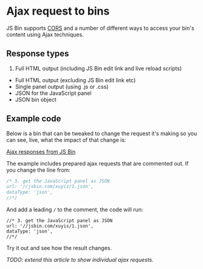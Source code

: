 # Ajax request to bins

JS Bin supports [CORS](https://developer.mozilla.org/en-US/docs/Web/HTTP/Access_control_CORS) and a number of different ways to access your bin's content using Ajax techniques.

## Response types

1. Full HTML output (including JS Bin edit link and live reload scripts)
- Full HTML output (excluding JS Bin edit link etc)
- Single panel output (using .js or .css)
- JSON for the JavaScript panel
- JSON bin object

## Example code

Below is a bin that can be tweaked to change the request it's making so you can see, live, what the impact of that change is:

<div><a class="jsbin-embed" href="https://jsbin.com/lupof/2/embed?js,console&height=400px">Ajax responses from JS Bin</a><script src="https://drt35l4oshkgr.cloudfront.net/js/embed.js"></script></div>

The example includes prepared ajax requests that are commented out. If you change the line from:

```js
/* 3. get the JavaScript panel as JSON
url: '//jsbin.com/xuyis/1.json',
dataType: 'json',
//*/
```

And add a leading `/` to the comment, the code will run:

```
//* 3. get the JavaScript panel as JSON
url: '//jsbin.com/xuyis/1.json',
dataType: 'json',
//*/
```

Try it out and see how the result changes.

*TODO: extend this article to show individual ajax requests.*